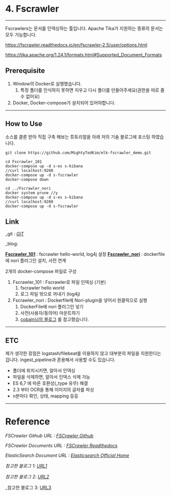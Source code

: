 # 4. Fscrawler

------

Fscrawlers는 문서를 인덱싱하는 툴입니다.
 Apache Tika가 지원하는 종류의 문서는 모두 가능합니다.

https://fscrawler.readthedocs.io/en/fscrawler-2.5/user/options.html

https://tika.apache.org/1.24.1/formats.html#Supported_Document_Formats

## Prerequisite

1. Window의 Docker로 실행했습니다.
   1. 특정 폴더를 인식하지 못하면 지우고 다시 폴더를 만들어주세요(권한을 따로 줄 수 없어요)
2. Docker, Docker-compose가 설치되어 있어야합니다. 

------

## How to Use

소스를 클론 받아 직접 구축 해보는 튜토리얼을 아래 저의 기술 블로그에 포스팅 하였습니다.

```git clone https://github.com/MightyTedKim/elk-fscrawler_demo.git```

```
cd Fscrawler_101
docker-compose up -d s-es s-kibana
//curl localhost:9200
docker-compose up -d s-fscrawler
docker-compose down

cd ../Fscrawler_nori
docker system prune //y
docker-compose up -d s-es s-kibana
//curl localhost:9200
docker-compose up -d s-fscrawler
```

## Link

_git : [*GIT*](https://github.com/MightyTedKim/elk-fscrawler_demo)

_blog: 

[**Fscrawler_101**](*https://blog.naver.com/deet1107/222150681083*) : fscrawler hello-world, log4j 설정
[**Fscrawler_nori**](*https://blog.naver.com/deet1107/222150727429*) : dockerfile에 nori 플러그인 설치, 사전 연계

2개의 docker-compose 파일로 구성

1. Fscrawler_101 : Fscrawler로 파일 인덱싱 (기본)
   1. fscrawler hello world
   2. 로그 파일 밖으로 꺼내기 (log4j) 
2. Fscrawler_nori : Dockerfile에 Nori-plugin을 넣어서 원클릭으로 실행
   1. DockerFile에 nori 플러그인 넣기
   2. 사전(사용자/동의어) 마운트하기
   3. [cobain님의 블로그](https://cobain.me/2020/10/19/ElasticSearch-FSCrawler.html) 를 참고했습니다. 

------

## ETC

제가 생각한 장점은 logstash/filebeat를 이용하지 않고 대부분의 파일을 지원한다는 겁니다. ingest_pipeline과 혼용해서 사용할 수도 있습니다.

- 폴더에 위치시키면, 알아서 인덱싱
- 파일을 삭제하면, 알아서 인덱스 삭제 가능
- ES 6,7 에 따른 호환성(_type 유무) 해결
- 2.3 부터 OCR을 통해 이미지의 글자를 파싱
- n분마다 확인, 상태, mapping 등등

------

# Reference

_FSCrawler Github URL : [FSCrawler Github](https://github.com/dadoonet/fscrawler)_

_FSCrawler Documents URL : [FSCrawler Readthedocs](https://fscrawler.readthedocs.io)_

_ElasticSearch Document URL : [Elasticsearch Official Home](https://www.elastic.co/guide/en/elastic-stack-get-started/current/get-started-docker.html)_

_참고한 블로그 1: [URL1](https://naggingmachine.tistory.com/830)_

_참고한 블로그 2: [URL2](https://blog.naver.com/icelemonteainkr/221828689765)_

_참고한 블로그 3: [URL3](https://cobain.me/2020/10/19/ElasticSearch-FSCrawler.html)